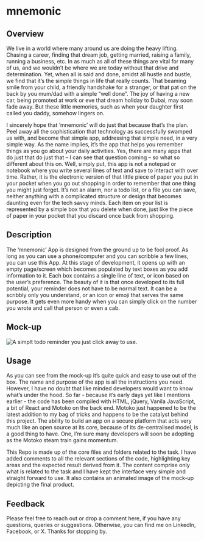 # mnemonic

## Overview

We live in a world where many around us are doing the heavy lifting. Chasing a career, finding that dream job, getting married, raising a family, running a business, etc. In as much as all of these things are vital for many of us, and we wouldn’t be where we are today without that drive and determination. Yet, when all is said and done, amidst all hustle and bustle, we find that it’s the simple things in life that really counts. That beaming smile from your child, a friendly handshake for a stranger, or that pat on the back by you mum/dad with a simple “well done”. The joy of having a new car, being promoted at work or eve that dream holiday to Dubai, may soon fade away. But these little memories, such as when your daughter first called you daddy, somehow lingers on.

I sincerely hope that ‘mnemonic’ will do just that because that’s the plan. Peel away all the sophistication that technology as successfully swamped us with, and become that simple app, addressing that simple need, in a very simple way. As the name implies, it’s the app that helps you remember things as you go about your daily activities. Yes, there are many apps that do just that do just that – I can see that question coming – so what so different about this on. Well, simply put, this app is not a notepad or notebook where you write several lines of text and save to interact with over time. Rather, it is the electronic version of that little piece of paper you put in your pocket when you go out shopping in order to remember that one thing you might just forget. It’s not an alarm, nor a todo list, or a file you can save, neither anything with a complicated structure or design that becomes daunting even for the tech savvy minds. Each item on your list is represented by a simple box that you delete when done, just like the piece of paper in your pocket that you discard once back from shopping.

## Description

The ‘mnemonic’ App is designed from the ground up to be fool proof. As long as you can use a phone/computer and you can scribble a few lines, you can use this App. At this stage of development, it opens up with an empty page/screen which becomes populated by text boxes as you add information to it. Each box contains a single line of text, or icon based on the user’s preference. The beauty of it is that once developed to its full potential, your reminder does not have to be normal text. It can be a scribbly only you understand, or an icon or emoji that serves the same purpose. It gets even more handy when you can simply click on the number you wrote and call that person or even a cab.

## Mock-up

![A simplt todo reminder you just click away to use.](./src/mnem_list_frontend/assets/mnemonic_240318.gif)
## Usage

As you can see from the mock-up it’s quite quick and easy to use out of the box. The name and purpose of the app is all the instructions you need. However, I have no doubt that like minded developers would want to know what’s under the hood. So far - because it’s early days yet like I mentions earlier - the code has been compiled with HTML, jQuery, Vanila JavaScript, a bit of React and Motoko on the back end. Motoko just happened to be the latest addition to my bag of tricks and happens to be the catalyst behind this project. The ability to build an app on a secure platform that acts very much like an open source at its core, because of its de-centralised model, is a good thing to have. One, I’m sure many developers will soon be adopting as the Motoko steam train gains momentum.

This Repo is made up of the core files and folders related to the task. I have added comments to all the relevant sections of the code, highlighting key areas and the expected result derived from it. The content comprise only what is related to the task and I have kept the interface very simple and straight forward to use. It also contains an animated image of the mock-up depicting the final product.

## Feedback

Please feel free to reach out or drop a comment here, if you have any questions, queries or suggestions. Otherwise, you can find me on LinkedIn, Facebook, or X. Thanks for stopping by.
